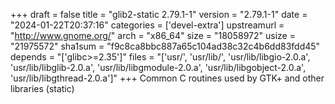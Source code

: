 +++
draft = false
title = "glib2-static 2.79.1-1"
version = "2.79.1-1"
date = "2024-01-22T20:37:16"
categories = ['devel-extra']
upstreamurl = "http://www.gnome.org/"
arch = "x86_64"
size = "18058972"
usize = "21975572"
sha1sum = "f9c8ca8bbc887a65c104ad38c32c4b6dd83fdd45"
depends = "['glibc>=2.35']"
files = "['usr/', 'usr/lib/', 'usr/lib/libgio-2.0.a', 'usr/lib/libglib-2.0.a', 'usr/lib/libgmodule-2.0.a', 'usr/lib/libgobject-2.0.a', 'usr/lib/libgthread-2.0.a']"
+++
Common C routines used by GTK+ and other libraries (static)